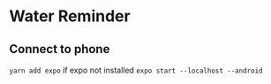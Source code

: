 # Water Reminder

## Connect to phone
`yarn add expo` if expo not installed
`expo start --localhost --android`